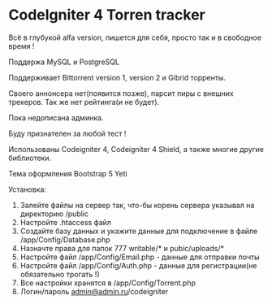 # CodeIgniter 4 Torren tracker

Всё в глубукой alfa version, пишется для себя, просто так и в свободное время !

Поддержа MySQL и PostgreSQL

Поддерживает Bittorrent version 1, version 2 и Gibrid торренты.

Своего аннонсера нет(появится позже), парсит пиры с внешних трекеров. Так же нет рейтинга(и не будет).

Пока недописана админка.

Буду признателен за любой тест !

Использованы Codeigniter 4, Codeigniter 4 Shield, а также многие другие библиотеки.

Тема оформления Bootstrap 5 Yeti

Установка:
  1) Залейте файлы на сервер так, что-бы корень сервера указывал на директорию /public
  2) Настройте .htaccess файл
  3) Создайте базу данных и укажите данные для подключение в файле /app/Config/Database.php
  4) Назначте права для папок 777 writable/* и pubic/uploads/*
  5) Настройте файл /app/Config/Email.php - данные для отправки почты
  6) Настройте файл /app/Config/Auth.php - данные для регистрации(не обязательно трогать !)
  7) Все настройки хранятся в /app/Config/Torrent.php
  8) Логин/пароль admin@admin.ru/codeigniter

